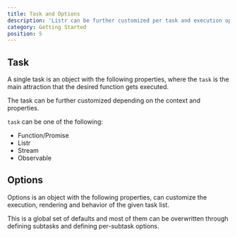```yaml
---
title: Task and Options
description: 'Listr can be further customized per task and execution options.'
category: Getting Started
position: 5
---
```


## Task

A single task is an object with the following properties, where the `task` is the main attraction that the desired function gets executed.

The task can be further customized depending on the context and properties.

`task` can be one of the following:

- Function/Promise
- Listr
- Stream
- Observable

<ExternalTsDoc src="https://raw.githubusercontent.com/cenk1cenk2/listr2/master/docs/interfaces/index.ListrTask.md" behead="1"></ExternalTsDoc>

## Options

Options is an object with the following properties, can customize the execution, rendering and behavior of the given task list.

This is a global set of defaults and most of them can be overwritten through defining subtasks and defining per-subtask options.

<ExternalTsDoc src="https://raw.githubusercontent.com/cenk1cenk2/listr2/master/docs/interfaces/index.ListrOptions.md" behead="1"></ExternalTsDoc>
